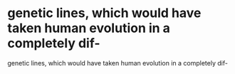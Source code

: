 # genetic lines, which would have taken human evolution in a completely dif-

genetic lines, which would have taken human evolution in a completely dif-